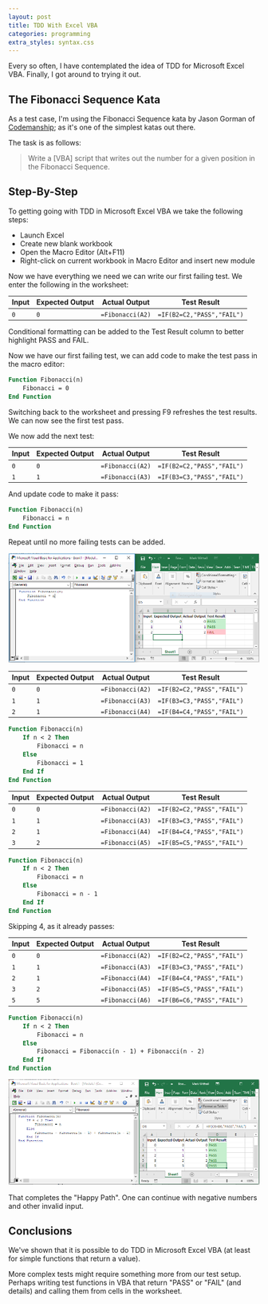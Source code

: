```yaml
---
layout: post
title: TDD With Excel VBA
categories: programming
extra_styles: syntax.css
---
```


Every so often, I have contemplated the idea of TDD for Microsoft Excel VBA.  Finally, I got around to trying it out.

## The Fibonacci Sequence Kata

As a test case, I'm using the Fibonacci Sequence kata by Jason Gorman of [Codemanship](http://codemanship.co.uk/tdd.html); as it's one of the simplest katas out there.

The task is as follows:

> Write a [VBA] script that writes out the number for a given position in the Fibonacci Sequence.

## Step-By-Step

To getting going with TDD in Microsoft Excel VBA we take the following steps:

* Launch Excel
* Create new blank workbook
* Open the Macro Editor (Alt+F11)
* Right-click on current workbook in Macro Editor and insert new module

Now we have everything we need we can write our first failing test.  We enter the following in the worksheet:

| Input | Expected Output | Actual Output | Test Result |
| -- | -- | -- | -- |
| `0` | `0` | `=Fibonacci(A2)` | `=IF(B2=C2,"PASS","FAIL")` |

Conditional formatting can be added to the Test Result column to better highlight PASS and FAIL.

Now we have our first failing test, we can add code to make the test pass in the macro editor:

```vb
Function Fibonacci(n)
    Fibonacci = 0
End Function
```

Switching back to the worksheet and pressing F9 refreshes the test results. We can now see the first test pass.

We now add the next test:

| Input | Expected Output | Actual Output | Test Result |
| -- | -- | -- | -- |
| `0` | `0` | `=Fibonacci(A2)` | `=IF(B2=C2,"PASS","FAIL")` |
| `1` | `1` | `=Fibonacci(A3)` | `=IF(B3=C3,"PASS","FAIL")` |

And update code to make it pass:

```vb
Function Fibonacci(n)
    Fibonacci = n
End Function
```

Repeat until no more failing tests can be added.

![Worksheet table with failing 3rd test](/images/TDD-VBA-1.png)

| Input | Expected Output | Actual Output | Test Result |
| -- | -- | -- | -- |
| `0` | `0` | `=Fibonacci(A2)` | `=IF(B2=C2,"PASS","FAIL")` |
| `1` | `1` | `=Fibonacci(A3)` | `=IF(B3=C3,"PASS","FAIL")` |
| `2` | `1` | `=Fibonacci(A4)` | `=IF(B4=C4,"PASS","FAIL")` |

```vb
Function Fibonacci(n)
    If n < 2 Then
        Fibonacci = n
    Else
        Fibonacci = 1
    End If
End Function
```

| Input | Expected Output | Actual Output | Test Result |
| -- | -- | -- | -- |
| `0` | `0` | `=Fibonacci(A2)` | `=IF(B2=C2,"PASS","FAIL")` |
| `1` | `1` | `=Fibonacci(A3)` | `=IF(B3=C3,"PASS","FAIL")` |
| `2` | `1` | `=Fibonacci(A4)` | `=IF(B4=C4,"PASS","FAIL")` |
| `3` | `2` | `=Fibonacci(A5)` | `=IF(B5=C5,"PASS","FAIL")` |

```vb
Function Fibonacci(n)
    If n < 2 Then
        Fibonacci = n
    Else
        Fibonacci = n - 1
    End If
End Function
```

Skipping 4, as it already passes:

| Input | Expected Output | Actual Output | Test Result |
| -- | -- | -- | -- |
| `0` | `0` | `=Fibonacci(A2)` | `=IF(B2=C2,"PASS","FAIL")` |
| `1` | `1` | `=Fibonacci(A3)` | `=IF(B3=C3,"PASS","FAIL")` |
| `2` | `1` | `=Fibonacci(A4)` | `=IF(B4=C4,"PASS","FAIL")` |
| `3` | `2` | `=Fibonacci(A5)` | `=IF(B5=C5,"PASS","FAIL")` |
| `5` | `5` | `=Fibonacci(A6)` | `=IF(B6=C6,"PASS","FAIL")` |

```vb
Function Fibonacci(n)
    If n < 2 Then
        Fibonacci = n
    Else
        Fibonacci = Fibonacci(n - 1) + Fibonacci(n - 2)
    End If
End Function
```

![Completed happy path worksheet table](/images/TDD-VBA-2.png)

That completes the "Happy Path".  One can continue with negative numbers and other invalid input.

## Conclusions

We've shown that it is possible to do TDD in Microsoft Excel VBA (at least for simple functions that return a value).

More complex tests might require something more from our test setup.  Perhaps writing test functions in VBA that return "PASS" or "FAIL" (and details) and calling them from cells in the worksheet.
